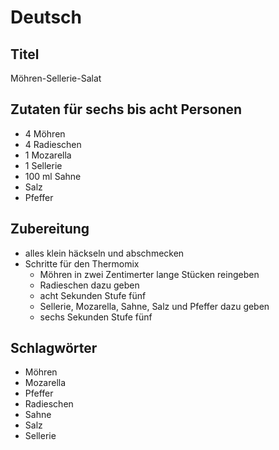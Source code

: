 # Deutsch

## Titel

Möhren-Sellerie-Salat

## Zutaten für sechs bis acht Personen

* 4 Möhren
* 4 Radieschen
* 1 Mozarella
* 1 Sellerie
* 100 ml Sahne
* Salz
* Pfeffer

## Zubereitung

* alles klein häckseln und abschmecken
* Schritte für den Thermomix
    * Möhren in zwei Zentimerter lange Stücken reingeben
    * Radieschen dazu geben
    * acht Sekunden Stufe fünf
    * Sellerie, Mozarella, Sahne, Salz und Pfeffer dazu geben
    * sechs Sekunden Stufe fünf

## Schlagwörter

* Möhren
* Mozarella
* Pfeffer
* Radieschen
* Sahne
* Salz
* Sellerie
